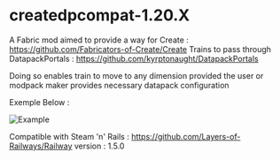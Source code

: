 # createdpcompat-1.20.X
A Fabric mod aimed to provide a way for Create : https://github.com/Fabricators-of-Create/Create Trains to pass through DatapackPortals : https://github.com/kyrptonaught/DatapackPortals

Doing so enables train to move to any dimension provided the user or modpack maker provides necessary datapack configuration

Exemple Below :

![Example](https://github.com/misigno/createdpcompat-1.20.X/blob/1.20.X/Example/example.gif)

Compatible with Steam 'n' Rails : https://github.com/Layers-of-Railways/Railway version : 1.5.0
